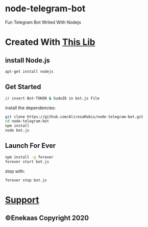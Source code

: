 # node-telegram-bot
Fun Telegram Bot Writed With Nodejs

# Created With [This Lib](https://github.com/yagop/node-telegram-bot-api)
## install Node.js
```bash
apt-get install nodejs
```

## Get Started
```bash
// insert Bot-TOKEN & SudoID in bot.js File
```

install the dependencies:
```bash
git clone https://github.com/AlirezaRobix/node-telegram-bot.git
cd node-telegram-bot
npm install
node bot.js
```
## Launch For Ever
```bash
npm install -g forever
forever start bot.js
```
stop with:
```bash
forever stop bot.js
```

# [Support](t.me/Enekaas)
## ©Enekaas Copyright 2020
